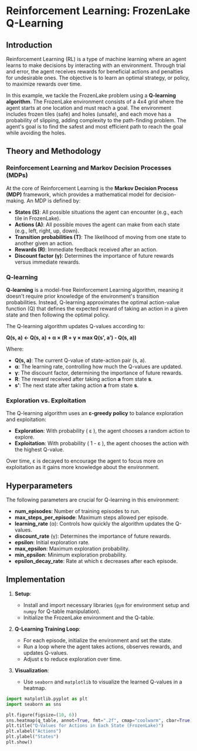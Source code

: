 # Reinforcement Learning: FrozenLake Q-Learning

## Introduction

Reinforcement Learning (RL) is a type of machine learning where an agent learns to make decisions by interacting with an environment. Through trial and error, the agent receives rewards for beneficial actions and penalties for undesirable ones. The objective is to learn an optimal strategy, or policy, to maximize rewards over time.

In this example, we tackle the FrozenLake problem using a **Q-learning algorithm**. The FrozenLake environment consists of a 4x4 grid where the agent starts at one location and must reach a goal. The environment includes frozen tiles (safe) and holes (unsafe), and each move has a probability of slipping, adding complexity to the path-finding problem. The agent's goal is to find the safest and most efficient path to reach the goal while avoiding the holes.

## Theory and Methodology

### Reinforcement Learning and Markov Decision Processes (MDPs)

At the core of Reinforcement Learning is the **Markov Decision Process (MDP)** framework, which provides a mathematical model for decision-making. An MDP is defined by:

- **States (S)**: All possible situations the agent can encounter (e.g., each tile in FrozenLake).
- **Actions (A)**: All possible moves the agent can make from each state (e.g., left, right, up, down).
- **Transition probabilities (T)**: The likelihood of moving from one state to another given an action.
- **Rewards (R)**: Immediate feedback received after an action.
- **Discount factor (γ)**: Determines the importance of future rewards versus immediate rewards.

### Q-learning

**Q-learning** is a model-free Reinforcement Learning algorithm, meaning it doesn't require prior knowledge of the environment's transition probabilities. Instead, Q-learning approximates the optimal action-value function (Q) that defines the expected reward of taking an action in a given state and then following the optimal policy.

The Q-learning algorithm updates Q-values according to:

**Q(s, a) ← Q(s, a) + α × (R + γ × max Q(s', a') - Q(s, a))**

Where:

- **Q(s, a)**: The current Q-value of state-action pair (s, a).
- **α**: The learning rate, controlling how much the Q-values are updated.
- **γ**: The discount factor, determining the importance of future rewards.
- **R**: The reward received after taking action **a** from state **s**.
- **s'**: The next state after taking action **a** from state **s**.



### Exploration vs. Exploitation

The Q-learning algorithm uses an **ε-greedy policy** to balance exploration and exploitation:
- **Exploration**: With probability \( ε \), the agent chooses a random action to explore.
- **Exploitation**: With probability \( 1 - ε \), the agent chooses the action with the highest Q-value.

Over time, ε is decayed to encourage the agent to focus more on exploitation as it gains more knowledge about the environment.

## Hyperparameters

The following parameters are crucial for Q-learning in this environment:
- **num_episodes**: Number of training episodes to run.
- **max_steps_per_episode**: Maximum steps allowed per episode.
- **learning_rate** (α): Controls how quickly the algorithm updates the Q-values.
- **discount_rate** (γ): Determines the importance of future rewards.
- **epsilon**: Initial exploration rate.
- **max_epsilon**: Maximum exploration probability.
- **min_epsilon**: Minimum exploration probability.
- **epsilon_decay_rate**: Rate at which ε decreases after each episode.

## Implementation

1. **Setup**: 
   - Install and import necessary libraries (`gym` for environment setup and `numpy` for Q-table manipulation).
   - Initialize the FrozenLake environment and the Q-table.

2. **Q-Learning Training Loop**:
   - For each episode, initialize the environment and set the state.
   - Run a loop where the agent takes actions, observes rewards, and updates Q-values.
   - Adjust ε to reduce exploration over time.

3. **Visualization**:
   - Use `seaborn` and `matplotlib` to visualize the learned Q-values in a heatmap.

```python
import matplotlib.pyplot as plt
import seaborn as sns

plt.figure(figsize=(10, 6))
sns.heatmap(q_table, annot=True, fmt=".2f", cmap="coolwarm", cbar=True)
plt.title("Q-Values for Actions in Each State (FrozenLake)")
plt.xlabel("Actions")
plt.ylabel("States")
plt.show()
